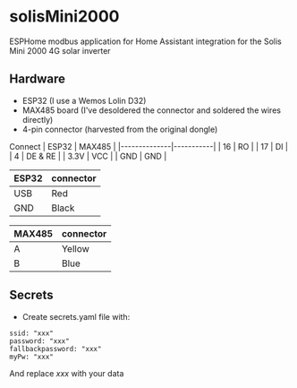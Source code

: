 # solisMini2000
ESPHome modbus application for Home Assistant integration for the Solis Mini 2000 4G solar inverter

## Hardware  
- ESP32 (I use a Wemos Lolin D32)
- MAX485 board (I've desoldered the connector and soldered the wires directly)
- 4-pin connector (harvested from the original dongle)

Connect 
| ESP32        | MAX485    |
|--------------|-----------|
| 16           | RO        |
| 17           | DI        |
| 4            | DE & RE   |
| 3.3V         | VCC       |
| GND          | GND       |

| ESP32        | connector |
|--------------|-----------|
| USB          | Red       |
| GND          | Black     |

| MAX485       | connector |
|--------------|-----------|
| A            | Yellow    |
| B            | Blue      |

## Secrets
- Create secrets.yaml file with:
```
ssid: "xxx"
password: "xxx"
fallbackpassword: "xxx"
myPw: "xxx"
```
And replace _xxx_ with your data
